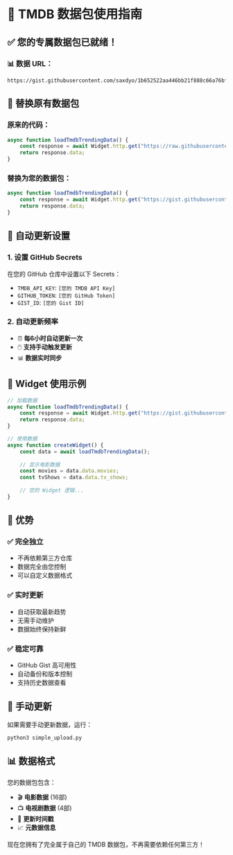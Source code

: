 # 🎯 TMDB 数据包使用指南

## ✅ 您的专属数据包已就绪！

### 📊 数据 URL：
```
https://gist.githubusercontent.com/saxdyo/1b652522aa446bb21f888c66a76bf6cb/raw/fd776ad18fcef7e87828d3c25a8751f34c9711a4/TMDB_Trending.json
```

## 🔄 替换原有数据包

### 原来的代码：
```javascript
async function loadTmdbTrendingData() {
    const response = await Widget.http.get("https://raw.githubusercontent.com/quantumultxx/ForwardWidgets/refs/heads/main/data/TMDB_Trending.json");
    return response.data;
}
```

### 替换为您的数据包：
```javascript
async function loadTmdbTrendingData() {
    const response = await Widget.http.get("https://gist.githubusercontent.com/saxdyo/1b652522aa446bb21f888c66a76bf6cb/raw/fd776ad18fcef7e87828d3c25a8751f34c9711a4/TMDB_Trending.json");
    return response.data;
}
```

## 🤖 自动更新设置

### 1. 设置 GitHub Secrets
在您的 GitHub 仓库中设置以下 Secrets：
- `TMDB_API_KEY`: `[您的 TMDB API Key]`
- `GITHUB_TOKEN`: `[您的 GitHub Token]`
- `GIST_ID`: `[您的 Gist ID]`

### 2. 自动更新频率
- ⏰ **每6小时自动更新一次**
- 🖱️ **支持手动触发更新**
- 📊 **数据实时同步**

## 📱 Widget 使用示例

```javascript
// 加载数据
async function loadTmdbTrendingData() {
    const response = await Widget.http.get("https://gist.githubusercontent.com/saxdyo/1b652522aa446bb21f888c66a76bf6cb/raw/fd776ad18fcef7e87828d3c25a8751f34c9711a4/TMDB_Trending.json");
    return response.data;
}

// 使用数据
async function createWidget() {
    const data = await loadTmdbTrendingData();
    
    // 显示电影数据
    const movies = data.data.movies;
    const tvShows = data.data.tv_shows;
    
    // 您的 Widget 逻辑...
}
```

## 🎯 优势

### ✅ 完全独立
- 不再依赖第三方仓库
- 数据完全由您控制
- 可以自定义数据格式

### ✅ 实时更新
- 自动获取最新趋势
- 无需手动维护
- 数据始终保持新鲜

### ✅ 稳定可靠
- GitHub Gist 高可用性
- 自动备份和版本控制
- 支持历史数据查看

## 🔧 手动更新

如果需要手动更新数据，运行：
```bash
python3 simple_upload.py
```

## 📊 数据格式

您的数据包包含：
- 🎬 **电影数据** (16部)
- 📺 **电视剧数据** (4部)
- 📅 **更新时间戳**
- 📈 **元数据信息**

现在您拥有了完全属于自己的 TMDB 数据包，不再需要依赖任何第三方！